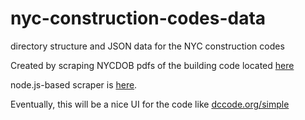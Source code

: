 # nyc-construction-codes-data
directory structure and JSON data for the NYC construction codes

Created by scraping NYCDOB pdfs of the building code located [here](http://www.nyc.gov/html/dob/html/codes_and_reference_materials/2014_cons_codes_table_of_contents.shtml)

node.js-based scraper is [here](https://github.com/chriswhong/nyc-construction-codes-scraper).

Eventually, this will be a nice UI for the code like [dccode.org/simple](http://dccode.org/simple)

